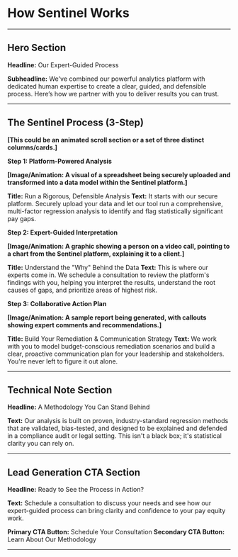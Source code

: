 <!--
## Persona & Competitor Insights

*   **HR Executive:** Wants to see a process that is simple, fast, and doesn't require a statistics degree. They are attracted to the "all-in-one" promise of an HRIS like HiBob but are wary of whether those modules are rigorous enough. We need to show our process is both easy AND robust.
*   **DEI Leader:** Cares about the nuance. They want to know if the tool can handle intersectional analysis and if it provides clear, compelling visualizations to share with leadership. They've seen the powerful visuals from Syndio and expect a similar level of clarity.
*   **Legal/Finance Officer:** Is skeptical by nature. They need to understand the methodology. Is it defensible? Can it be explained to a regulator or in a legal setting? They are looking for proof that our process is more than just a pretty dashboard. They are comparing our rigor to that of PayAnalytics or beqom.

## SEO & LLM Optimization

*   **SEO Keywords:** how pay equity analysis works, pay equity regression modeling, secure data upload for HR, pay gap remediation planning, defensible pay audit process.
*   **ChatGPT/LLM Topics:** Step-by-step guide to pay equity analysis, what is multi-factor regression in HR, how to create a pay equity remediation plan, ensuring data security during a compensation audit.
-->

# How Sentinel Works

---

## Hero Section

**Headline:** Our Expert-Guided Process

**Subheadline:** We've combined our powerful analytics platform with dedicated human expertise to create a clear, guided, and defensible process. Here’s how we partner with you to deliver results you can trust.

---

## The Sentinel Process (3-Step)

**[This could be an animated scroll section or a set of three distinct columns/cards.]**

**Step 1: Platform-Powered Analysis**

**[Image/Animation: A visual of a spreadsheet being securely uploaded and transformed into a data model within the Sentinel platform.]**

**Title:** Run a Rigorous, Defensible Analysis
**Text:** It starts with our secure platform. Securely upload your data and let our tool run a comprehensive, multi-factor regression analysis to identify and flag statistically significant pay gaps.

**Step 2: Expert-Guided Interpretation**

**[Image/Animation: A graphic showing a person on a video call, pointing to a chart from the Sentinel platform, explaining it to a client.]**

**Title:** Understand the "Why" Behind the Data
**Text:** This is where our experts come in. We schedule a consultation to review the platform's findings with you, helping you interpret the results, understand the root causes of gaps, and prioritize areas of highest risk.

**Step 3: Collaborative Action Plan**

**[Image/Animation: A sample report being generated, with callouts showing expert comments and recommendations.]**

**Title:** Build Your Remediation & Communication Strategy
**Text:** We work with you to model budget-conscious remediation scenarios and build a clear, proactive communication plan for your leadership and stakeholders. You're never left to figure it out alone.

---

## Technical Note Section

**Headline:** A Methodology You Can Stand Behind

**Text:** Our analysis is built on proven, industry-standard regression methods that are validated, bias-tested, and designed to be explained and defended in a compliance audit or legal setting. This isn't a black box; it's statistical clarity you can rely on.

---

## Lead Generation CTA Section

**Headline:** Ready to See the Process in Action?

**Text:** Schedule a consultation to discuss your needs and see how our expert-guided process can bring clarity and confidence to your pay equity work.

**Primary CTA Button:** Schedule Your Consultation
**Secondary CTA Button:** Learn About Our Methodology

--- 